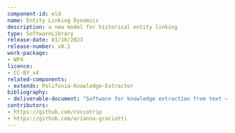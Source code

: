 ```yaml
---
component-id: eld
name: Entity Linking Dynamics
description: a new model for historical entity linking
type: SoftwareLibrary
release-date: 01/10/2023
release-number: v0.1
work-package: 
- WP4
licence:
- CC-BY_v4
related-components:
- extends: Polifonia-Knowledge-Extractor
bibliography:
- deliverable-document: "Software for knowledge extraction from text – context – 2nd version"
contributors:
- https://github.com/roccotrip
- https://github.com/arianna-graciotti
---
```

